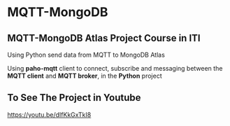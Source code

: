 # MQTT-MongoDB

## MQTT-MongoDB Atlas Project Course in ITI

Using Python send data from MQTT to MongoDB Atlas

Using **paho-mqtt** client to connect, subscribe and messaging between the **MQTT client** and **MQTT broker**, in the **Python** project

## To See The Project in Youtube

https://youtu.be/dIfKkGxTkI8
